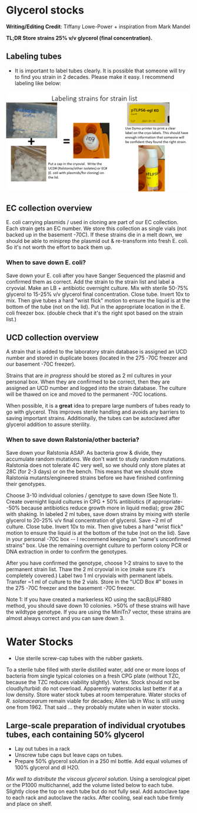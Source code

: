 # Glycerol stocks

**Writing/Editing Credit**: Tiffany Lowe-Power + inspiration from Mark Mandel

**TL;DR Store strains 25% v/v glycerol (final concentration).**

## Labeling tubes

- It is important to label tubes clearly. It is possible that someone will try to find you strain in 2 decades. Please make it easy. I recommend labeling like below: 

![how to label cryovials](images/saving_strains_labeling_cryovials.png)

## EC collection overview

E. coli carrying plasmids / used in cloning are part of our EC collection. Each strain gets an EC number. We store this collection as single vials (not backed up in the basement -70C).  If these strains die in a melt down, we should be able to miniprep the plasmid out & re-transform into fresh E. coli. So it's not worth the effort to back them up. 

### When to save down E. coli?

Save down your E. coli after you have Sanger Sequenced the plasmid and confirmed them as correct. Add the strain to the strain list and label a cryovial. Make an LB + antibiotic overnight culture. Mix with sterile 50-75% glycerol to 15-25% v/v glycerol final concentration. Close tube. Invert 10x to mix. Then give tubes a hard "wrist flick" motion to ensure the liquid is at the bottom of the tube (not on the lid). Put in the appropriate location in the E. coli freezer box. (double check that it's the right spot based on the strain list.)

## UCD collection overview

A strain that is added to the laboratory strain database is assigned an UCD number and stored in duplicate boxes (located in the 275 -70C freezer and our basement -70C freezer).

Strains that are *in progress* should be stored as 2 ml cultures in your personal box. When they are confirmed to be correct, then they are assigned an UCD number and logged into the strain database. The culture will be thawed on ice and moved to the permanent -70C locations. 

When possible, it is a **great** idea to prepare large numbers of tubes ready to go with glycerol. 
This improves sterile handling and avoids any barriers to saving important strains. 
Additionally, the tubes can be autoclaved after glycerol addition to assure sterility.

### When to save down Ralstonia/other bacteria?

Save down your Ralstonia ASAP.  As bacteria grow & divide, they accumulate random mutations. We don't want to study random mutations. Ralstonia does not tolerate 4C very well, so we should only store plates at 28C (for 2-3 days) or on the bench. This means that we should store Ralstonia mutants/engineered strains before we have finished confirming their genotypes. 

Choose 3-10 individual colonies / genotype to save down (See Note 1). Create overnight liquid cultures in CPG + 50% antibiotics (if appropriate--50% because antibiotics reduce growth more in liquid media); grow 28C with shaking.  In labeled 2 ml tubes, save down strains by mixing with sterile glycerol to 20-25% v/v final concentration of glycerol. Save ~2 ml of culture.  Close tube. Invert 10x to mix. Then give tubes a hard "wrist flick" motion to ensure the liquid is at the bottom of the tube (not on the lid). Save in your personal -70C box -- I recommend keeping an "name's unconfirmed strains" box. Use the remaining overnight culture to perform colony PCR or DNA extraction in order to confirm the genotypes.

After you have confirmed the genotype, choose 1-2 strains to save to the permanent strain list. Thaw the 2 ml cryovial in ice (make sure it's completely covered.) Label two 1 ml cryovials with permanent labels. Transfer ~1 ml of culture to the 2 vials.  Store in the "UCD Box #" boxes in the 275 -70C freezer and the basement -70C freezer. 

Note 1: If you have created a markerless KO using the sacB/pUFR80 method, you should save down 10 colonies. >50% of these strains will have the wildtype genotype. If you are using the MiniTn7 vector, these strains are almost always correct and you can save down 3. 

# Water Stocks
 
 * Use sterile screw-cap tubes with the rubber gaskets.
 
 To a sterile tube filled with sterile distilled water, add one or more loops of bacteria from single typical colonies on a fresh CPG plate (without TZC, because the TZC reduces viability slightly). 
 Vortex. 
 Stock should not be cloudly/turbid: do not overload. Apparently waterstocks last better if at a low density. 
 Store water stock tubes at room temperature. 
 Water stocks of *R. solanacearum* remain viable for decades; Allen lab in Wisc is still using one from 1962. That said ... they probably mutate when in water stocks. 

 ## Large-scale preparation of individual cryotubes tubes, each containing 50% glycerol

- Lay out tubes in a rack
- Unscrew tube caps but leave caps on tubes.
- Prepare 50% glycerol solution in a 250 ml bottle. 
Add equal volumes of 100% glycerol and dI H2O.

*Mix well to distribute the viscous glycerol solution.* 
Using a serological pipet or the P1000 multichannel, add the volume listed below to each tube. 
Slightly close the top on each tube but do not fully seal. 
Add autoclave tape to each rack and autoclave the racks. 
After cooling, seal each tube firmly and place on shelf.